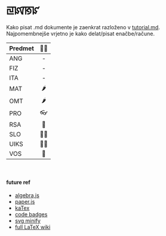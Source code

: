# ꡙꡤꡐꡜ

Kako pisat .md dokumente je zaenkrat razloženo v [tutorial.md](tutorial.md). Najpomembnejše vrjetno je kako delat/pisat enačbe/račune.

| Predmet |   ✍🏻   |
| :------- | :---: |
| ANG     | -   |
| FIZ     | -   |
| ITA     | -   |
| MAT     | 🌶   |
| OMT     | 🌶   |
| PRO     | 👓   |
| RSA     | 🌌   |
| SLO     | 👱🏻  |
| UIKS    | 🎅🏻  |
| VOS     | 🚴   |

<br>

#### future ref

- [algebra,js](http://algebra.js.org/)
- [paper.js](http://paperjs.org/)
- [kaTex](https://katex.org/)
- [code badges](https://shields.io/#/)
- [svg minify](https://www.svgminify.com/)
- [full LaTeX wiki](https://en.wikibooks.org/wiki/LaTeX)
